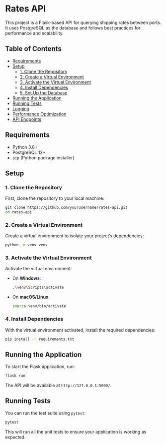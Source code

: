 # Rates API

This project is a Flask-based API for querying shipping rates between ports. It uses PostgreSQL as the database and follows best practices for performance and scalability.

## Table of Contents

- [Requirements](#requirements)
- [Setup](#setup)
  - [1. Clone the Repository](#1-clone-the-repository)
  - [2. Create a Virtual Environment](#2-create-a-virtual-environment)
  - [3. Activate the Virtual Environment](#3-activate-the-virtual-environment)
  - [4. Install Dependencies](#4-install-dependencies)
  - [5. Set Up the Database](#5-set-up-the-database)
- [Running the Application](#running-the-application)
- [Running Tests](#running-tests)
- [Logging](#logging)
- [Performance Optimization](#performance-optimization)
- [API Endpoints](#api-endpoints)

## Requirements

- Python 3.8+
- PostgreSQL 12+
- `pip` (Python package installer)

## Setup

### 1. Clone the Repository

First, clone the repository to your local machine:

```bash
git clone https://github.com/yourusername/rates-api.git
cd rates-api
```

### 2. Create a Virtual Environment

Create a virtual environment to isolate your project’s dependencies:

```bash
python -m venv venv
```

### 3. Activate the Virtual Environment

Activate the virtual environment:

- On **Windows**:
  
  ```bash
  .\venv\Scripts\activate
  ```

- On **macOS/Linux**:
  
  ```bash
  source venv/bin/activate
  ```

### 4. Install Dependencies

With the virtual environment activated, install the required dependencies:

```bash
pip install -r requirements.txt
```

## Running the Application

To start the Flask application, run:

```bash
flask run
```

The API will be available at `http://127.0.0.1:5000/`.

## Running Tests

You can run the test suite using `pytest`:

```bash
pytest
```

This will run all the unit tests to ensure your application is working as expected.

